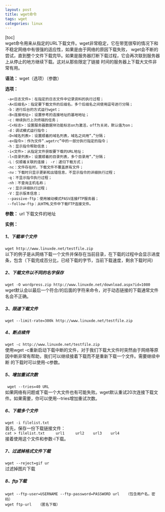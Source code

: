 ```yaml
---
layout: post
title: wget命令
tags: wget
categories: linux
---    
```


[toc]      
    wget命令用来从指定的URL下载文件。wget非常稳定，它在带宽很窄的情况下和不稳定网络中有很强的适应性，如果是由于网络的原因下载失败，
wget会不断的尝试，直到整个文件下载完毕。如果是服务器打断下载过程，它会再次联到服务器上从停止的地方继续下载。这对从那些限定了链接
时间的服务器上下载大文件非常有用。    
        
**语法：**  wget（选项）（参数）    
    
**选项：**   
  ```
   -a<日志文件>：在指定的日志文件中记录资料的执行过程；          
   -A<后缀名>：指定要下载文件的后缀名，多个后缀名之间使用逗号进行分隔；    
   -b：进行后台的方式运行wget；    
   -B<连接地址>：设置参考的连接地址的基地地址；   
   -c：继续执行上次终端的任务；   
   -C<标志>：设置服务器数据块功能标志on为激活，off为关闭，默认值为on；   
   -d：调试模式运行指令；    
   -D<域名列表>：设置顺着的域名列表，域名之间用“，”分隔；     
   -e<指令>：作为文件“.wgetrc”中的一部分执行指定的指令；    
   -h：显示指令帮助信息；     
   -i<文件>：从指定文件获取要下载的URL地址；     
   -l<目录列表>：设置顺着的目录列表，多个目录用“，”分隔；    
   -L：仅顺着关联的连接； -r：递归下载方式；      
   -nc：文件存在时，下载文件不覆盖原有文件；   
   -nv：下载时只显示更新和出错信息，不显示指令的详细执行过程；     
   -q：不显示指令执行过程；   
   -nh：不查询主机名称；   
   -v：显示详细执行过程；    
   -V：显示版本信息；    
   --passive-ftp：使用被动模式PASV连接FTP服务器；    
   --follow-ftp：从HTML文件中下载FTP连接文件。
```
**参数：** url  下载文件的地址     
     
**实例：**   
##### 1、下载单个文件 
`wget http://www.linuxde.net/testfile.zip `      
以下的例子是从网络下载一个文件并保存在当前目录，在下载的过程中会显示进度条，包含（下载完成百分比，已经下载的字节，当前下载速度，剩余下载时间）
   
##### 2、下载文件以不同的名字保存   
`wget -O wordpress.zip http://www.linuxde.net/download.aspx?id=1080  `  
wget默认会以最后一个符合/的后面的字符来命令，对于动态链接的下载通常文件名会不正确。     

##### 3、限速下载文件   
`wget --limit-rate=300k http://www.linuxde.net/testfile.zip `   
   
##### 4、断点续传   
`wget -c http://www.linuxde.net/testfile.zip  `  
 使用wget -c重新启动下载中断的文件，对于我们下载大文件时突然由于网络等原因中断非常有帮助，我们可以继续接着下载而不是重新下载一个文件。需要继续中断
 的下载时可以使用-c参数。   
       
##### 5、增加重试次数          
` wget --tries=40 URL`       
如果网络有问题或下载一个大文件也有可能失败。wget默认重试20次连接下载文件。如果需要，你可以使用--tries增加重试次数。
  
##### 6、下载多个文件   
`wget -i filelist.txt`      
 首先，保存一份下载链接文件：   
    ``cat > filelist.txt    
    url1    
    url2   
    url3   
    url4 ``       
接着使用这个文件和参数-i下载。

##### 7、过滤掉格式文件下载    
`wget --reject=gif ur`   
过滤掉图片下载    

##### 8、ftp下载   
`wget --ftp-user=USERNAME --ftp-password=PASSWORD url   （包含用户名，密码）`   
`wget ftp-url   （匿名下载）`





